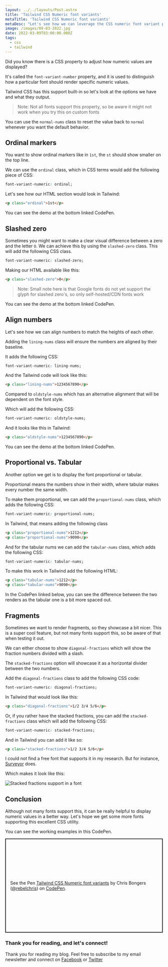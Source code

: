 ```yaml
---
layout: ../../layouts/Post.astro
title: 'Tailwind CSS Numeric font variants'
metaTitle: 'Tailwind CSS Numeric font variants'
metaDesc: "Let's see how we can leverage the CSS numeric font variant property in Tailwind CSS"
image: /images/09-03-2022.jpg
date: 2022-03-09T03:00:00.000Z
tags:
  - css
  - tailwind
---
```


Did you know there is a CSS property to adjust how numeric values are displayed?

It's called the `font-variant-number` property, and it is used to distinguish how a particular font should render specific numeric values.

Tailwind CSS has this support built-in so let's look at the options we have and what they output.

> Note: Not all fonts support this property, so be aware it might not work when you try this on custom fonts

You can use the `normal-nums` class to reset the value back to `normal` whenever you want the default behavior.

## Ordinal markers

You want to show ordinal markers like in `1st`, the `st` should show smaller on the top line.

We can use the `ordinal` class, which in CSS terms would add the following piece of CSS:

```css
font-variant-numeric: ordinal;
```

Let's see how our HTML section would look in Tailwind:

```html
<p class="ordinal">1st</p>
```

You can see the demo at the bottom linked CodePen.

## Slashed zero

Sometimes you might want to make a clear visual difference between a zero and the letter `O`. We can achieve this by using the `slashed-zero` class.
This will add the following CSS class.

```css
font-variant-numeric: slashed-zero;
```

Making our HTML available like this:

```html
<p class="slashed-zero">0</p>
```

> Note: Small note here is that Google fonts do not yet support the glyph for slashed zero's, so only self-hosted/CDN fonts work

You can see the demo at the bottom linked CodePen.

## Align numbers

Let's see how we can align numbers to match the heights of each other.

Adding the `lining-nums` class will ensure the numbers are aligned by their baseline.

It adds the following CSS:

```css
font-variant-numeric: lining-nums;
```

And the Tailwind code will look like this:

```html
<p class="lining-nums">1234567890</p>
```

Compared to `oldstyle-nums` which has an alternative alignment that will be dependent on the font style.

Which will add the following CSS:

```css
font-variant-numeric: oldstyle-nums;
```

And it looks like this in Tailwind:

```html
<p class="oldstyle-nums">1234567890</p>
```

You can see the demo at the bottom linked CodePen.

## Proportional vs. Tabular

Another option we get is to display the font proportional or tabular.

Proportional means the numbers show in their width, where tabular makes every number the same width.

To make them proportional, we can add the `proportional-nums` class, which adds the following CSS:

```css
font-variant-numeric: proportional-nums;
```

In Tailwind, that means adding the following class

```html
<p class="proportional-nums">1212</p>
<p class="proportional-nums">9090</p>
```

And for the tabular nums we can add the `tabular-nums` class, which adds the following CSS:

```css
font-variant-numeric: tabular-nums;
```

To make this work in Tailwind add the following HTML:

```html
<p class="tabular-nums">1212</p>
<p class="tabular-nums">9090</p>
```

In the CodePen linked below, you can see the difference between the two renders as the tabular one is a bit more spaced out.

## Fragments

Sometimes we want to render fragments, so they showcase a bit nicer.
This is a super cool feature, but not many fonts support this, so be aware of that when testing it out.

We can either choose to show `diagonal-fractions` which will show the fraction numbers divided with a slash.

The `stacked-fractions` option will showcase it as a horizontal divider between the two numbers.

Add the `diagonal-fractions` class to add the following CSS code:

```css
font-variant-numeric: diagonal-fractions;
```

In Tailwind that would look like this:

```html
<p class="diagonal-fractions">1/2 3/4 5/6</p>
```

Or, if you rather have the stacked fractions, you can add the `stacked-fractions` class which will add the following CSS:

```css
font-variant-numeric: stacked-fractions;
```

And in Tailwind you can add it like so:

```html
<p class="stacked-fractions">1/2 3/4 5/6</p>
```

I could not find a free font that supports it in my research.
But for instance, [Surveyor](https://www.typography.com/fonts/surveyor/styles) does.

Which makes it look like this:

![Stacked fractions support in a font](https://cdn.hashnode.com/res/hashnode/image/upload/v1646028775166/Aj9Bc2f4E.png)

## Conclusion

Although not many fonts support this, it can be really helpful to display numeric values in a better way.
Let's hope we get some more fonts supporting this excellent CSS utility.

You can see the working examples in this CodePen.

<p class="codepen" data-height="300" data-default-tab="result" data-slug-hash="jOaeBLb" data-user="rebelchris" style="height: 300px; box-sizing: border-box; display: flex; align-items: center; justify-content: center; border: 2px solid; margin: 1em 0; padding: 1em;">
  <span>See the Pen <a href="https://codepen.io/rebelchris/pen/jOaeBLb">
  Tailwind CSS Numeric font variants</a> by Chris Bongers (<a href="https://codepen.io/rebelchris">@rebelchris</a>)
  on <a href="https://codepen.io">CodePen</a>.</span>
</p>
<script async src="https://cpwebassets.codepen.io/assets/embed/ei.js"></script>

### Thank you for reading, and let's connect!

Thank you for reading my blog. Feel free to subscribe to my email newsletter and connect on [Facebook](https://www.facebook.com/DailyDevTipsBlog) or [Twitter](https://twitter.com/DailyDevTips1)
